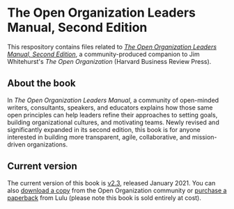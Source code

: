 # The Open Organization Leaders Manual, Second Edition
This respository contains files related to [*The Open Organization Leaders Manual, Second Edition*](https://opensource.com/open-organization/resources/leaders-manual), a community-produced companion to Jim Whitehurst's *The Open Organization* (Harvard Business Review Press).

## About the book
In *The Open Organization Leaders Manual*, a community of open-minded writers, consultants, speakers, and educators explains how those same open principles can help leaders refine their approaches to setting goals, building organizational cultures, and motivating teams. Newly revised and significantly expanded in its second edition, this book is for anyone interested in building more transparent, agile, collaborative, and mission-driven organizations.

## Current version
The current version of this book is [v2.3](https://github.com/open-organization/open-org-leaders-manual/releases/tag/v2.3), released January 2021. You can also [download a copy](https://opensource.com/open-organization/resources/leaders-manual) from the Open Organization community or [purchase a paperback](https://www.lulu.com/shop/opensourcecom/the-open-organization-leaders-manual-second-edition/paperback/product-23900745.html) from Lulu (please note this book is sold entirely at cost).
